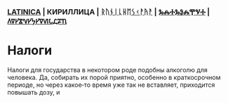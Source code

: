 ### [LATINICA](../Latn/Nalogi.md) | КИРИЛЛИЦА | [ᚱᚢᚾᛁᚳᚺᛖᛊᚲᚨᚤᚨ](../Runr/Nalogi.md) | [ⰃⰎⰀⰃⰑⰎⰉⰜⰀ](../Glag/Nalogi.md) | [𐍓𐍠𐍔𐍮𐍝𐍔𐍟𐍔𐍠𐍜𐍡𐍚𐍐𐍴](../Perm/Nalogi.md)

#  Налоги

Налоги для государства в некотором роде подобны алкоголю для человека. Да, собирать их порой приятно, особенно в краткосрочном периоде, но через какое‐то время уже так не вставляет, приходится повышать дозу, и 
